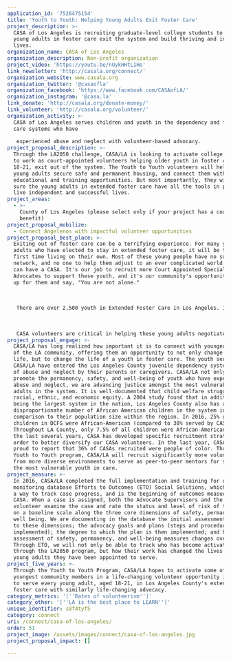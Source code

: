 ```yaml
---
application_id: '7526475154'
title: 'Youth to Youth: Helping Young Adults Exit Foster Care'
project_description: >-
  CASA of Los Angeles is recruiting graduate-level college students to help
  young adults in foster care exit the system and build thriving and independent
  lives.
organization_name: CASA of Los Angeles
organization_description: Non-profit organization
project_video: 'https://youtu.be/nUykHHtLIHo'
link_newsletter: 'http://casala.org/connect/'
organization_website: www.casala.org
organization_twitter: '@casaofla'
organization_facebook: 'https://www.facebook.com/CASAofLA/'
organization_instagram: '@casa.la'
link_donate: 'http://casala.org/donate-money/'
link_volunteer: 'http://casala.org/volunteer/'
organization_activity: >-
  CASA of Los Angeles serves children and youth in the dependency and foster
  care systems who have
   
   experienced abuse and neglect with volunteer-based advocacy.
project_proposal_description: >-
  Through the LA2050 challenge, CASA/LA is looking to activate college students
  to work as court-appointed volunteers helping older youth in foster care, aged
  18-21, exit out of the system. The Youth to Youth volunteers will help these
  young adults secure safe and permanent housing, and connect them with
  educational and training opportunities. But most importantly, they will make
  sure the young adults in extended foster care have all the tools in place to
  live independent and successful lives.
project_areas:
  - >-
    County of Los Angeles (please select only if your project has a countywide
    benefit)
project_proposal_mobilize:
  - Connect Angelenos with impactful volunteer opportunities
project_proposal_best_place: >-
  Exiting out of foster care can be a terrifying experience. For many young
  adults who have elected to stay in extended foster care, it will be their
  first time living on their own. Most of these young people have no support
  network, and no one to help them adjust to an ever complicated world. But they
  can have a CASA. It's our job to recruit more Court Appointed Special
  Advocates to support these youth, and it's our community's opportunity to show
  up for them and say, "You are not alone."
   
   
   
   There are over 2,500 youth in Extended Foster Care in Los Angeles. In the next year or two, they will exit the system, and without help, their futures are challenging. According to a 2011 study, of the youth who age out of foster care in Los Angeles County, one third experienced extreme poverty, 20% received outpatient mental health services, 25% spent time in jail, only 25% were consistently employed, and nearly 40% become homeless. Only 4% will graduate from college. Additionally, young men and women of color are particularly over-represented in this system, and frequently struggle to access and maintain services available to them to help them successfully gain independence. 
   
   
   
   CASA volunteers are critical in helping these young adults negotiate the gauntlet of paperwork, meetings, and phone calls needed in order to access critical social and victim services. CASA of Los Angeles currently serves 100 of these young adults with intensive advocacy, and is launching programming to serve significantly more. This is an opportunity to support young adults in taking charge of their lives and futures — working with them on relationships, problem solving, personal responsibility and skill building to ensure they will thrive. As the students in the Cal State systems reflect the diversity of LA, this program will not only help to better support young men and women of color in the dependency care system, but will target recruitment of more culturally diverse volunteers. Through this project, CASA will recruit youth to serve youth. By training graduate level college students to help young adults exit out of foster care, we will be activating more young Los Angelenos in life-changing volunteer work. But most importantly, we will be helping to change the lives of young people who just need one person to help them succeed.
project_proposal_engage: >-
  CASA/LA has long realized how important it is to connect with younger members
  of the LA community, offering them an opportunity to not only change their
  life, but to change the life of a youth in foster care. The youth served by
  CASA/LA have entered the Los Angeles County juvenile dependency system because
  of abuse and neglect by their parents or caregivers. CASA/LA not only works to
  promote the permanency, safety, and well-being of youth who have experienced
  abuse and neglect, we are advancing justice amongst the most vulnerable young
  adults in the system. It is well-documented that child welfare struggles with
  racial, ethnic, and economic equity. A 2004 study found that in addition to
  being the largest system in the nation, Los Angeles County also has a
  disproportionate number of African American children in the system in
  comparison to their population size within the region. In 2016, 25% of
  children in DCFS were African-American (compared to 38% served by CASA).
  Throughout LA County, only 7.5% of all children were African-American. Over
  the last several years, CASA has developed specific recruitment strategies in
  order to better diversify our CASA volunteers. In the last year, CASA was
  proud to report that 36% of CASAs recruited were people of color. Through the
  Youth to Youth program, CASA/LA will recruit significantly more volunteers
  from more diverse environments to serve as peer-to-peer mentors for some of
  the most vulnerable youth in care.
project_measure: >-
  In 2016, CASA/LA completed the full implementation and training for our new
  monitoring database Efforts to Outcomes (ETO) Social Solutions, which provides
  a way to track case progress, and is the beginning of outcomes measurement at
  CASA. When a case is assigned, both the Advocate Supervisors and the CASA
  volunteer examine the case and rate the status and level of risk of the child
  on a baseline scale along the three core dimensions of safety, permanency and
  well being. We are documenting in the database the initial assessment related
  to these dimensions; the advocacy goals and plans (steps and procedures to be
  implemented); the degree to which the plan is then implemented; and how the
  assessment of safety, permanency, and well-being measures changes over time.
  Through ETO, we will not only be able to track who has become activated
  through the LA2050 program, but how their work has changed the lives of the
  young adults they have been appointed to serve.
project_five_years: >-
  Through the Youth to Youth Program, CASA/LA hopes to activate some of our
  youngest community members in a life-changing volunteer opportunity in order
  to serve every young adult, aged 18-21, in Los Angeles County's extended
  foster care with similarly life-changing advocacy.
category_metrics: '[''Rates of volunteerism'']'
category_other: '[''LA is the best place to LEARN'']'
unique_identifier: s8f4tyf5
category: connect
uri: /connect/casa-of-los-angeles/
order: 51
project_image: /assets/images/connect/casa-of-los-angeles.jpg
project_proposal_impact: []

---
```

